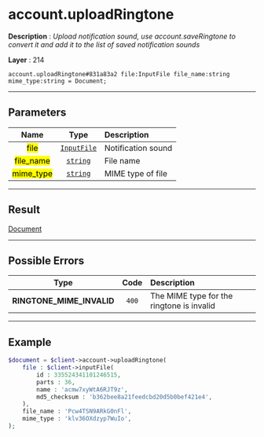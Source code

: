 # account.uploadRingtone

**Description** : *Upload notification sound, use account\.saveRingtone to convert it and add it to the list of saved notification sounds*

**Layer** : 214

```tl
account.uploadRingtone#831a83a2 file:InputFile file_name:string mime_type:string = Document;
```

---

## Parameters

| Name | Type | Description |
| :---: | :---: | :--- |
| <mark>file</mark> | [`InputFile`](type/InputFile) | Notification sound |
| <mark>file_name</mark> | [`string`](type/string) | File name |
| <mark>mime_type</mark> | [`string`](type/string) | MIME type of file |

---

## Result

[Document](type/Document)

---

## Possible Errors

| Type | Code | Description |
| :---: | :---: | :--- |
| **RINGTONE_MIME_INVALID** | `400` | The MIME type for the ringtone is invalid |

---

## Example

```php
$document = $client->account->uploadRingtone(
	file : $client->inputFile(
		id : 335524341101246515,
		parts : 36,
		name : 'acmw7xyWtA6RJT9z',
		md5_checksum : 'b362bee8a21feedcbd20d5b0bef421e4',
	),
	file_name : 'Pcw4TSN9ARkG0nFl',
	mime_type : 'klv36OXdzyp7WuIo',
);
```